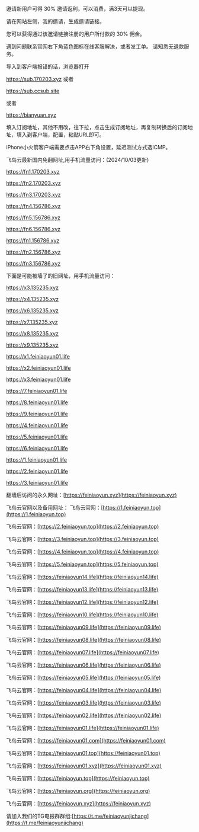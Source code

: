 邀请新用户可得 30% 邀请返利，可以消费，满3天可以提现。

请在网站左侧，我的邀请，生成邀请链接。

您可以获得通过该邀请链接注册的用户所付款的 30% 佣金。

遇到问题联系官网右下角蓝色图标在线客服解决，或者发工单。
请知悉无退款服务。


导入到客户端报错的话，浏览器打开

https://sub.170203.xyz
或者

https://sub.ccsub.site

或者

https://bianyuan.xyz


填入订阅地址，其他不用改，往下拉，点击生成订阅地址，再复制转换后的订阅地址，填入到客户端，配置，粘贴URL即可。

iPhone小火箭客户端需要点击APP右下角设置，延迟测试方式选ICMP。


飞鸟云最新国内免翻网址,用手机流量访问：(2024/10/03更新)

https://fn1.170203.xyz

https://fn2.170203.xyz

https://fn3.170203.xyz

https://fn4.156786.xyz

https://fn5.156786.xyz

https://fn6.156786.xyz

https://fn1.156786.xyz

https://fn2.156786.xyz

https://fn3.156786.xyz



下面是可能被墙了的旧网址，用手机流量访问：


https://x3.135235.xyz

https://x4.135235.xyz

https://x6.135235.xyz

https://x7.135235.xyz

https://x8.135235.xyz

https://x9.135235.xyz

https://x1.feiniaoyun01.life

https://x2.feiniaoyun01.life

https://x3.feiniaoyun01.life

https://7.feiniaoyun01.life

https://8.feiniaoyun01.life

https://9.feiniaoyun01.life


https://4.feiniaoyun01.life

https://5.feiniaoyun01.life

https://6.feiniaoyun01.life

https://1.feiniaoyun01.life

https://2.feiniaoyun01.life

https://3.feiniaoyun01.life





翻墙后访问的永久网址：[https://feiniaoyun.xyz](https://feiniaoyun.xyz)



飞鸟云官网以及备用网址：
飞鸟云官网：[https://1.feiniaoyun.top](https://1.feiniaoyun.top) 

飞鸟云官网：[https://2.feiniaoyun.top](https://2.feiniaoyun.top) 

飞鸟云官网：[https://3.feiniaoyun.top](https://3.feiniaoyun.top) 

飞鸟云官网：[https://4.feiniaoyun.top](https://4.feiniaoyun.top) 

飞鸟云官网：[https://5.feiniaoyun.top](https://5.feiniaoyun.top) 

飞鸟云官网：[https://feiniaoyun14.life](https://feiniaoyun14.life) 

飞鸟云官网：[https://feiniaoyun13.life](https://feiniaoyun13.life) 

飞鸟云官网：[https://feiniaoyun12.life](https://feiniaoyun12.life) 

飞鸟云官网：[https://feiniaoyun10.life](https://feiniaoyun10.life) 

飞鸟云官网：[https://feiniaoyun09.life](https://feiniaoyun09.life) 

飞鸟云官网：[https://feiniaoyun08.life](https://feiniaoyun08.life) 

飞鸟云官网：[https://feiniaoyun07.life](https://feiniaoyun07.life) 

飞鸟云官网：[https://feiniaoyun06.life](https://feiniaoyun06.life) 

飞鸟云官网：[https://feiniaoyun05.life](https://feiniaoyun05.life) 

飞鸟云官网：[https://feiniaoyun04.life](https://feiniaoyun04.life) 

飞鸟云官网：[https://feiniaoyun03.life](https://feiniaoyun03.life) 

飞鸟云官网：[https://feiniaoyun02.life](https://feiniaoyun02.life) 

飞鸟云官网：[https://feiniaoyun01.life](https://feiniaoyun01.life) 

飞鸟云官网：[https://feiniaoyun01.com](https://feiniaoyun01.com) 

飞鸟云官网：[https://feiniaoyun01.top](https://feiniaoyun01.top) 

飞鸟云官网：[https://feiniaoyun01.xyz](https://feiniaoyun01.xyz) 

飞鸟云官网：[https://feiniaoyun.top](https://feiniaoyun.top) 

飞鸟云官网：[https://feiniaoyun.org](https://feiniaoyun.org)

飞鸟云官网：[https://feiniaoyun.xyz](https://feiniaoyun.xyz)



请加入我们的TG电报群群组:[https://t.me/feiniaoyunjichang](https://t.me/feiniaoyunjichang) 



